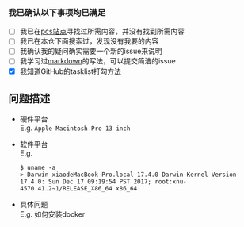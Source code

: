 ### 我已确认以下事项均已满足
 - [ ] 我已在[pcs站点](https://fdupcs.github.io/pcsweb/)寻找过所需内容，并没有找到所需内容
 - [ ] 我已在本仓下面搜索过，发现没有我要的内容
 - [ ] 我确认我的疑问确实需要一个新的issue来说明
 - [ ] 我学习过[markdown](https://github.com/adam-p/markdown-here/wiki/Markdown-Cheatsheet)的写法，可以提交简洁的issue
 - [x] 我知道GitHub的tasklist打勾方法
 
 ## 问题描述
 
  - 硬件平台  
    E.g. `Apple Macintosh Pro 13 inch `
    
  - 软件平台  
    E.g.
    ```shell
    $ uname -a
    > Darwin xiaodeMacBook-Pro.local 17.4.0 Darwin Kernel Version 17.4.0: Sun Dec 17 09:19:54 PST 2017; root:xnu-4570.41.2~1/RELEASE_X86_64 x86_64
    ```
   - 具体问题  
    E.g. 如何安装docker
